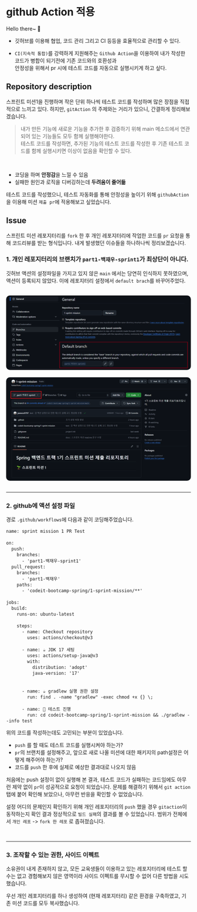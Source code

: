 # github Action 적용

Hello there~ 👋 

- 깃허브를 이용해 협업, 코드 관리 그리고 CI 등등을 효율적으로 관리할 수 있다.    

- `CI(지속적 통합)`를 강력하게 지원해주는 `Github Action`을 이용하여 내가 작성한 코드가 병합이 되기전에 기존 코드와의 호환성과   
안정성을 위해서 pr 시에 테스트 코드를 자동으로 실행시키게 하고 싶다.

## Repository description
스프린트 미션1을 진행하며 작은 단위 하나씩 테스트 코드를 작성하며 많은 장점을 직접적으로 느끼고 있다. 하지만, `gitAction` 의 주제와는 거리가 있으니, 간결하게 정리해보겠습니다.


> 내가 만든 기능에 새로운 기능을 추가한 후 검증하기 위해 main 메소드에서 연관되어 있는 기능들도 모두 함께 실행해야한다.   
테스트 코드를 작성하면, 추가된 기능의 테스트 코드를 작성한 후 기존 테스트 코드를 함께 실행시키면 이상이 없음을 확인할 수 있다.
<br>

- 코딩을 하며 **안정감**을 느낄 수 있음
- 실패한 원인과 로직을 디버깅하는데 **두려움이 줄어듦**

테스트 코드를 작성했으니, 테스트 자동화를 통해 안정성을 높이기 위해 `githubAction`을 이용해 미션 `제출 pr`에 적용해보고 싶었습니다.

## Issue 
스프린트 미션 레포지터리를 `fork` 한 후 개인 레포지터리에 작업한 코드를 `pr` 요청을 통해 코드리뷰를 받는 형식입니다. 내게 발생했던 이슈들을 하나하나씩 정리보겠습니다.


### 1. 개인 레포지터리의 브랜치가 `part1-백재우-sprint1`가 최상단이 아니다.
   깃허브 액션의 설정파일을 가지고 있지 않은 `main` 에서는 당연히 인식하지 못하였으며, 액션이 등록되지 않았다. 이에 레포지터리 설정에서 `default brach`를 바꾸어주었다.

<br>

<div style="display: flex; flex-direction: column; align-items: center;">
   <img src="/imageStore/defaultBranch.png" style="width:900px; border-radius:10px; margin-bottom: 20px;">
   <img src="/imageStore/defaultBranchHome.png" style="width:900px; border-radius:10px;">
</div>

<br>

--- 

### 2. github에 액션 설정 파일   
   경로 `.github/workflows`에 다음과 같이 코딩해주었습니다.
```
name: sprint mission 1 PR Test

on:
  push:
    branches:
      - 'part1-백재우-sprint1'
  pull_request:
    branches:
      - 'part1-백재우'
    paths:
      - 'codeit-bootcamp-spring/1-sprint-mission/**'

jobs:
  build:
    runs-on: ubuntu-latest

    steps:
      - name: Checkout repository
        uses: actions/checkout@v3

      - name: ☕ JDK 17 세팅
        uses: actions/setup-java@v3
        with:
          distribution: 'adopt'
          java-version: '17'


      - name: ☕ gradlew 실행 권한 설정
        run: find . -name "gradlew" -exec chmod +x {} \;

      - name: 🚀 테스트 진행
        run: cd codeit-bootcamp-spring/1-sprint-mission && ./gradlew --info test
```

위의 코드를 작성하는데도 고민되는 부분이 있었습니다. 

- `push` 를 할 때도 테스트 코드를 실행시켜야 하는가?
- `pr`의 브랜치를 설정해주고, 앞으로 새로 나올 미션에 대한 패키지의 path설정은 어떻게 해주어야 하는가?
- 코드를 `push` 한 후에 실제로 예상한 결과대로 나오지 않음

처음에는 push 설정이 없이 실행해 본 결과, 테스트 코드가 실패하는 코드임에도 아무런 제약 없이 `pr`이 성공적으로 요청이 되었습니다. 문제를 해결하기 위해서 `git action` 탭에 붙어 확인해 보았으나, 아무런 반응을 확인할 수 없었습니다.    

설정 어디의 문제인지 확인하기 위해 개인 레포지터리의 `push` 했을 경우 `gitaction`이 동작하는지 확인 결과 정상적으로 `빌드 실패`의 결과를 볼 수 있었습니다. 범위가 전체에서 `개인 레포` -> `fork 한 레포` 로 좁혀졌습니다.

<br>

---

### 3. 조작할 수 있는 권한, 사이드 이펙트
   소유권이 내게 존재하지 않고, 모든 교육생들이 이용하고 있는 레포지터리에 테스트 할 수는 없고 경험해보지 않은 영역이라 사이드 이펙트를 무시할 수 없어 다른 방법을 시도했습니다.

우선 개인 레포지터리를 하나 생성하여 (현재 레포지터리) 같은 환경을 구축하였고, 기존 미션 코드를 모두 복사했습니다.





